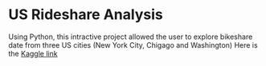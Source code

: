 # US Rideshare Analysis
 Using Python, this intractive project allowed the user to explore bikeshare date from three US cities (New York City, Chigago and Washington)
 Here is the [Kaggle link](https://www.kaggle.com/code/deepak525/us-bike-share-analysis/data)
